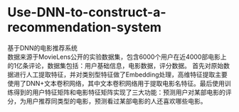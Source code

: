 # Use-DNN-to-construct-a-recommendation-system
基于DNN的电影推荐系统                                                              
数据来源于MovieLens公开的实验数据集，包含6000个用户在近4000部电影上的1亿条评论，数据集包括：用户基础信息，电影数据，评分数据。
首先对原始数据进行人工提取特征，并对类别型特征做了Embedding处理，高维特征提取主要使用了DNN+文本卷积网络，其中文本卷积网络用于提取电影名特征。最后使用训练得到的用户特征矩阵和电影特征矩阵实现了三大功能：预测用户对某部电影的评分，为用户推荐同类型的电影，预测看过某部电影的人还喜欢哪些电影。

